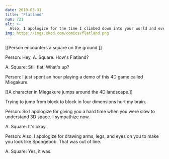 ```yaml
---
date: 2010-03-31
title: "Flatland"
num: 721
alt: >-
  Also, I apologize for the time I climbed down into your world and everyone freaked out about the lesbian orgy overseen by a priest.
img: https://imgs.xkcd.com/comics/flatland.png
---
```

[[Person encounters a square on the ground.]]

Person: Hey, A. Square. How's Flatland?

A. Square: Still flat. What's up?

Person: I just spent an hour playing a demo of this 4D game called Miegakure.

[[A character in Miegakure jumps around the 4D landscape.]]

Trying to jump from block to block in four dimensions hurt my brain.

Person: So I apologize for giving you a hard time when you were slow to understand 3D space. I sympathize now.

A. Square: It's okay.

Person: Also, I apologize for drawing arms, legs, and eyes on you to make you look like Spongebob. That was out of line.

A. Square: Yes, it was.


